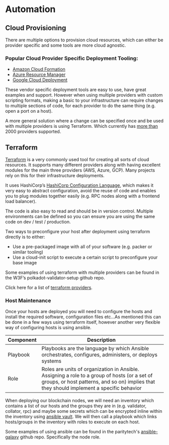 Automation
======================

## Cloud Provisioning

There are multiple options to provision cloud resources, which can either be provider specific and some tools are more cloud agnostic.


### Popular Cloud Provider Specific Deployment Tooling:
  - [Amazon Cloud Formation](https://aws.amazon.com/cloudformation/)
  - [Azure Resource Manager](https://docs.microsoft.com/en-us/azure/azure-resource-manager/management/overview)
  - [Google Cloud Deployment](https://cloud.google.com/deployment-manager/docs)

These vendor specific deployment tools are easy to use, have great examples and support. However when using multiple providers with custom scripting formats, making a basic to your infrastructure can require changes to multiple sections of code, for each provider to do the same thing (e.g. open a port on a host).

A more general solution where a change can be specified once and be used with multiple providers is using Terraform. Which currently has [more than](https://registry.terraform.io/browse/providers) 2000 providers supported.

##  Terraform

[Terraform](https://www.terraform.io/) is a very commonly used tool for creating all sorts of cloud resources. It supports many different providers along with having excellent modules for the main three providers (AWS, Azure, GCP). Many projects rely on this for their infrastructure deployments. 

It uses HashiCorp’s [HashiCorp Configuration Language](https://www.terraform.io/language), which makes it very easy to abstract configuration, avoid the reuse of code and enables you to plug modules together easily (e.g. RPC nodes along with a frontend load balancer).

The code is also easy to read and should be in version control. Multiple environments can be defined so you can ensure you are using the same code on dev / test / production.


Two ways to preconfigure your host after deployment using terraform directly is to either:
  * Use a pre-packaged image with all of your software (e.g. packer or similar tooling)
  * Use a cloud-init script to execute a certain script to preconfigure your base image


Some examples of using terraform with multiple providers can be found in the W3F’s polkadot-validator-setup github repo. 

Click here for a list of [terraform providers](https://registry.terraform.io/browse/providers).


### Host Maintenance


Once your hosts are deployed you will need to configure the hosts and install the required software, configuration files etc…As mentioned this can be done in a few ways using terraform itself, however another very flexible way of configuring hosts is using ansible.


| Component | Description |
| ----------- | ------------------------------- |
| Playbook | Playbooks are the language by which Ansible orchestrates, configures, administers, or deploys systems|
| Role | Roles are units of organization in Ansible. Assigning a role to a group of hosts (or a set of groups, or host patterns, and so on) implies that they should implement a specific behavior |


When deploying our blockchain nodes, we will need an inventory which contains a list of our hosts and the groups they are in (e.g. validator, collator, rpc) and maybe some secrets which can be encrypted inline within the inventory using [ansible vault](https://docs.ansible.com/ansible/latest/user_guide/vault.html). We will then call a playbook which links hosts/groups in the inventory with roles to execute on each host.


Some examples of using ansible can be found in the paritytech's [ansible-galaxy](https://github.com/paritytech/ansible-galaxy) github repo. Specifically the node role.
